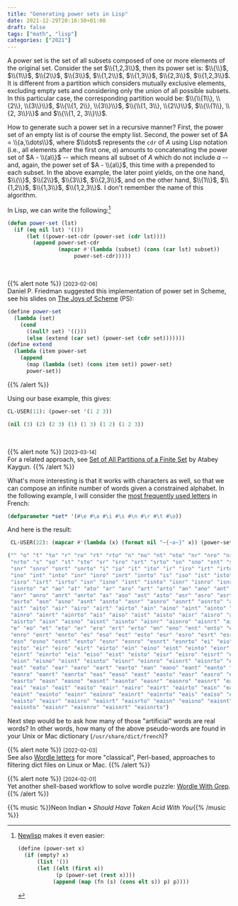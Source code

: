 ```yaml
---
title: "Generating power sets in Lisp"
date: 2021-12-29T20:16:50+01:00
draft: false
tags: ["math", "lisp"]
categories: ["2021"]
---
```


A power set is the set of all subsets composed of one or more elements of the original set. Consider the set $\\{1,2,3\\}$, then its power set is: $\\{\\}$, $\\{1\\}$, $\\{2\\}$, $\\{3\\}$, $\\{1,2\\}$, $\\{1,3\\}$, $\\{2,3\\}$, $\\{1,2,3\\}$. It is different from a partition which considers mutually exclusive elements, excluding empty sets and considering only the union of all possible subsets. In this particular case, the corresponding partition would be: $\\{\\{1\\}, \\{2\\}, \\{3\\}\\}$, $\\{\\{1, 2\\}, \\{3\\}\\}$, $\\{\\{1, 3\\}, \\{2\\}\\}$, $\\{\\{1\\}, \\{2, 3\\}\\}$ and $\\{\\{1, 2, 3\\}\\}$.

How to generate such a power set in a recursive manner? First, the power set of an empty list is of course the empty list. Second, the power set of $A = \\{a,\\dots\\}$, where $\\dots$ represents the `cdr` of $A$ using Lisp notation (i.e., all elements after the first one, $a$) amounts to concatenating the power set of $A - \\{a\\}$ -- which means all subset of $A$ which do not include $a$ -- and, again, the power set of $A - \\{a\\}$, this time with a prepended to each subset. In the above example, the later point yields, on the one hand, $\\{\\}$, $\\{2\\}$, $\\{3\\}$, $\\{2,3\\}$, and on the other hand, $\\{1\\}$, $\\{1,2\\}$, $\\{1,3\\}$, $\\{1,2,3\\}$. I don't remember the name of this algorithm.

In Lisp, we can write the following:[^1]

```lisp
(defun power-set (lst)
  (if (eq nil lst) '(())
      (let ((power-set-cdr (power-set (cdr lst))))
        (append power-set-cdr
                (mapcar #'(lambda (subset) (cons (car lst) subset))
                     power-set-cdr)))))
```

<br>

{{% alert note %}}
<small>[2023-02-06]</small><br>
Daniel P. Friedman suggested this implementation of power set in Scheme, see his slides on [The Joys of Scheme](http://www.cs.indiana.edu/hyplan/dfried/intro-slides.ps) (PS):

```scheme
(define power-set
  (lambda (set)
    (cond
      ((null? set) '(()))
      (else (extend (car set) (power-set (cdr set)))))))
(define extend
  (lambda (item power-set
    (append
      (map (lambda (set) (cons item set)) power-set)
      power-set))
```

{{% /alert %}}

Using our base example, this gives:

```lisp
CL-USER(11): (power-set '(1 2 3))

(nil (3) (2) (2 3) (1) (1 3) (1 2) (1 2 3))
```

<br>

{{% alert note %}}
<small>[2023-03-14]</small><br>
For a related approach, see [Set of All Partitions of a Finite Set](https://kaygun.tumblr.com/post/710713944069816320/set-of-all-partitions-of-a-finite-set) by Atabey Kaygun.
{{% /alert %}}

What's more interesting is that it works with characters as well, so that we can compose an infinite number of words given a constrained alphabet. In the following example, I will consider the [most frequently used letters](https://fr.wikipedia.org/wiki/Fr%C3%A9quence_d%27apparition_des_lettres_en_fran%C3%A7ais) in French:

```lisp
(defparameter *set* '(#\e #\a #\i #\s #\n #\r #\t #\o))
```

And here is the result:

```lisp
 CL-USER(22): (mapcar #'(lambda (x) (format nil "~{~a~}" x)) (power-set *set*))

("" "o" "t" "to" "r" "ro" "rt" "rto" "n" "no" "nt" "nto" "nr" "nro" "nrt"
 "nrto" "s" "so" "st" "sto" "sr" "sro" "srt" "srto" "sn" "sno" "snt" "snto"
 "snr" "snro" "snrt" "snrto" "i" "io" "it" "ito" "ir" "iro" "irt" "irto" "in"
 "ino" "int" "into" "inr" "inro" "inrt" "inrto" "is" "iso" "ist" "isto" "isr"
 "isro" "isrt" "isrto" "isn" "isno" "isnt" "isnto" "isnr" "isnro" "isnrt"
 "isnrto" "a" "ao" "at" "ato" "ar" "aro" "art" "arto" "an" "ano" "ant" "anto"
 "anr" "anro" "anrt" "anrto" "as" "aso" "ast" "asto" "asr" "asro" "asrt"
 "asrto" "asn" "asno" "asnt" "asnto" "asnr" "asnro" "asnrt" "asnrto" "ai" "aio"
 "ait" "aito" "air" "airo" "airt" "airto" "ain" "aino" "aint" "ainto" "ainr"
 "ainro" "ainrt" "ainrto" "ais" "aiso" "aist" "aisto" "aisr" "aisro" "aisrt"
 "aisrto" "aisn" "aisno" "aisnt" "aisnto" "aisnr" "aisnro" "aisnrt" "aisnrto"
 "e" "eo" "et" "eto" "er" "ero" "ert" "erto" "en" "eno" "ent" "ento" "enr"
 "enro" "enrt" "enrto" "es" "eso" "est" "esto" "esr" "esro" "esrt" "esrto"
 "esn" "esno" "esnt" "esnto" "esnr" "esnro" "esnrt" "esnrto" "ei" "eio" "eit"
 "eito" "eir" "eiro" "eirt" "eirto" "ein" "eino" "eint" "einto" "einr" "einro"
 "einrt" "einrto" "eis" "eiso" "eist" "eisto" "eisr" "eisro" "eisrt" "eisrto"
 "eisn" "eisno" "eisnt" "eisnto" "eisnr" "eisnro" "eisnrt" "eisnrto" "ea" "eao"
 "eat" "eato" "ear" "earo" "eart" "earto" "ean" "eano" "eant" "eanto" "eanr"
 "eanro" "eanrt" "eanrto" "eas" "easo" "east" "easto" "easr" "easro" "easrt"
 "easrto" "easn" "easno" "easnt" "easnto" "easnr" "easnro" "easnrt" "easnrto"
 "eai" "eaio" "eait" "eaito" "eair" "eairo" "eairt" "eairto" "eain" "eaino"
 "eaint" "eainto" "eainr" "eainro" "eainrt" "eainrto" "eais" "eaiso" "eaist"
 "eaisto" "eaisr" "eaisro" "eaisrt" "eaisrto" "eaisn" "eaisno" "eaisnt"
 "eaisnto" "eaisnr" "eaisnro" "eaisnrt" "eaisnrto")
```

Next step would be to ask how many of those "artificial" words are real words? In other words, how many of the above pseudo-words are found in your Unix or Mac dictionary (`/usr/share/dict/french`)?

{{% alert note %}}
<small>[2022-02-03]</small><br>
See also [Wordle letters](https://leancrew.com/all-this/2022/01/wordle-letters/) for more "classical", Perl-based, approaches to filtering dict files on Linux or Mac.
{{% /alert %}}

{{% alert note %}}
<small>[2024-02-01]</small><br>
Yet another shell-based workflow to solve wordle puzzle: [Wordle With Grep](https://susam.net/maze/wordle-with-grep.html).
{{% /alert %}}

{{% music %}}Neon Indian • _Should Have Taken Acid With You_{{% /music %}}

[^1]: [Newlisp](http://www.newlisp.org) makes it even easier:

    ```lisp
    (define (power-set x)
      (if (empty? x)
          (list '())
          (let ((elt (first x))
                (p (power-set (rest x))))
               (append (map (fn (s) (cons elt s)) p) p))))
    ```
